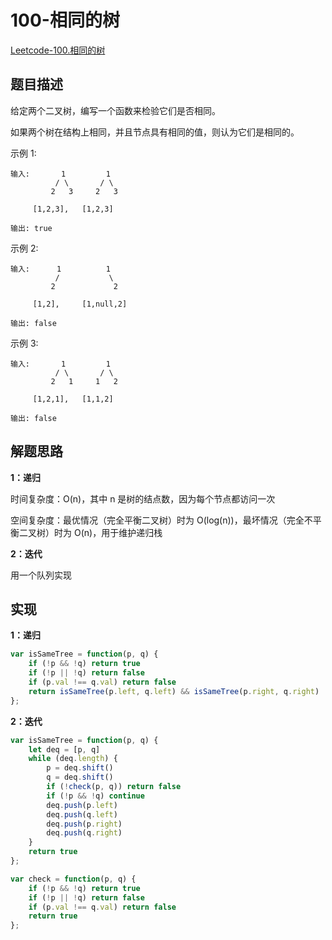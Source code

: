 # 100-相同的树

[Leetcode-100.相同的树](https://leetcode-cn.com/problems/same-tree/)

## 题目描述

给定两个二叉树，编写一个函数来检验它们是否相同。

如果两个树在结构上相同，并且节点具有相同的值，则认为它们是相同的。

示例 1:

```
输入:       1         1
          / \       / \
         2   3     2   3

     [1,2,3],   [1,2,3]

输出: true
```


示例 2:

```
输入:      1          1
          /           \
         2             2

     [1,2],     [1,null,2]

输出: false
```


示例 3:

```
输入:       1         1
          / \       / \
         2   1     1   2

     [1,2,1],   [1,1,2]

输出: false
```

## 解题思路

**1：递归**

时间复杂度：O(n)，其中 n 是树的结点数，因为每个节点都访问一次

空间复杂度：最优情况（完全平衡二叉树）时为 O(log(n))，最坏情况（完全不平衡二叉树）时为 O(n)，用于维护递归栈

**2：迭代**

用一个队列实现

## 实现

**1：递归**

```javascript
var isSameTree = function(p, q) {
    if (!p && !q) return true
    if (!p || !q) return false
    if (p.val !== q.val) return false
    return isSameTree(p.left, q.left) && isSameTree(p.right, q.right)
};
```

**2：迭代**

```javascript
var isSameTree = function(p, q) {
    let deq = [p, q]
    while (deq.length) {
        p = deq.shift()
        q = deq.shift()
        if (!check(p, q)) return false
        if (!p && !q) continue
        deq.push(p.left)
        deq.push(q.left)
        deq.push(p.right)
        deq.push(q.right)
    }
    return true
};

var check = function(p, q) {
    if (!p && !q) return true
    if (!p || !q) return false
    if (p.val !== q.val) return false
    return true
};
```

